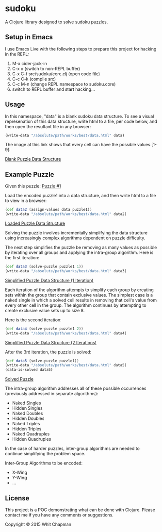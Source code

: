 # sudoku

A Clojure library designed to solve sudoku puzzles.


## Setup in Emacs

I use Emacs Live with the following steps to prepare this project for hacking in the REPL:

1. M-x cider-jack-in
2. C-x o (switch to non-REPL buffer)
3. C-x C-f src/sudoku/core.clj (open code file)
4. C-c C-k (compile src)
5. C-c M-n (change REPL namespace to sudoku.core)
6. switch to REPL buffer and start hacking...


## Usage

In this namespace, "data" is a blank sudoku data structure. To see a visual represenation of this data structure, write html to a file, per code below, and then open the resultant file in any browser:

```clojure
(write-data "/absolute/path/works/best/data.html" data)
```

The image at this link shows that every cell can have the possible values [1-9]:

[Blank Puzzle Data Structure](images/puzzle1/data.png)


## Example Puzzle

Given this puzzle: [Puzzle #1](images/puzzle1/puzzle1.png)

Load the encoded puzzle1 into a data structure, and then write html to a file to view in a browser:

```clojure
(def data2 (assign-values data puzzle1))
(write-data "/absolute/path/works/best/data.html" data2)
```

[Loaded Puzzle Data Structure](images/puzzle1/data2.png)


Solving the puzzle involves incrementally simplifying the data structure using increasingly complex algorithms dependent on puzzle difficulty.

The next step simplifies the puzzle be removing as many values as possible by iterating over all groups and applying the intra-group algorithm. Here is the first iteration:

```clojure
(def data3 (solve-puzzle puzzle1 1))
(write-data "/absolute/path/works/best/data.html" data3)
```

[Simplified Puzzle Data Structure (1 Iteration)](images/simplify/data1.png)


Each iteration of the algorithm attempts to simplify each group by creating sets within the group that contain exclusive values. The simplest case is a naked single in which a solved cell results in removing that cell's value from every other cell in the group. The algorithm continues by attempting to create exclusive value sets up to size 8.

Here is the second iteration:

```clojure
(def data4 (solve-puzzle puzzle1 2))
(write-data "/absolute/path/works/best/data.html" data4)
```

[Simplified Puzzle Data Structure (2 Iterations)](images/simplify/data2.png)


After the 3rd iteration, the puzzle is solved:

```clojure
(def data5 (solve-puzzle puzzle1))
(write-data "/absolute/path/works/best/data.html" data5)
(data-is-solved data5)
```

[Solved Puzzle](images/simplify/data3.png)


The intra-group algorithm addresses all of these possible occurrences (previously addressed in separate algorithms):
* Naked Singles
* Hidden Singles
* Naked Doubles
* Hidden Doubles
* Naked Triples
* Hidden Triples
* Naked Quadruples
* Hidden Quadruples


In the case of harder puzzles, inter-group algorithms are needed to continue simplifying the problem space.

Inter-Group Algorithms to be encoded:
* X-Wing
* Y-Wing
* ...


## License

This project is a POC demonstrating what can be done with Clojure.
Please contact me if you have any comments or suggestions.

Copyright © 2015 Whit Chapman
